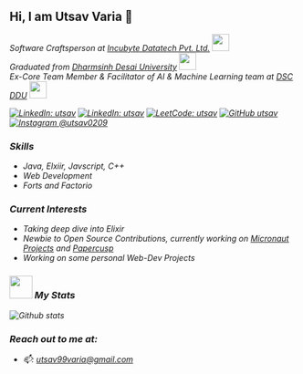 ## Hi, I am Utsav Varia 👋

<p>
<em>Software Craftsperson at <a href="https://www.incubyte.co/">Incubyte Datatech Pvt. Ltd.</a> <img src="https://media.giphy.com/media/WUlplcMpOCEmTGBtBW/giphy.gif" width="30"></br>
<em>Graduated from <a href="https://www.ddu.ac.in/">Dharmsinh Desai University</a> <img src="https://media.giphy.com/media/fYSnHlufseco8Fh93Z/giphy.gif" width="30"></br>
Ex-Core Team Member & Facilitator of AI & Machine Learning team at <a href="https://www.dscddu.com/">DSC DDU</a> <img src="https://media.giphy.com/media/QssGEmpkyEOhBCb7e1/giphy.gif" width="30"></br>
</p>

[![LinkedIn: utsav](https://img.shields.io/badge/-utsav-blue?style=flat-square&logo=Linkedin&logoColor=white)](https://www.linkedin.com/in/utsav-varia/)
[![LinkedIn: utsav](https://img.shields.io/twitter/url?style=social&url=https%3A%2F%2Ftwitter.com%2FuTsav0209)](https://twitter.com/uTsav0209)
[![LeetCode: utsav](https://img.shields.io/badge/-LeetCode-grey?style=flat-square&logo=LeetCode&logoColor=orange?style=social)](https://leetcode.com/utsav0209/)
[![GitHub utsav](https://img.shields.io/github/followers/utsav0209?label=follow&style=social)](https://github.com/utsav0209/)
[![Instagram @utsav0209](https://img.shields.io/badge/@utsaaaaav-833AB4?style=flat&logo=instagram)](https://www.instagram.com/utsaaaaav/)

### Skills

- Java, Elxiir, Javscript, C++
- Web Development
- Forts and Factorio

### Current Interests

- Taking deep dive into Elixir
- Newbie to Open Source Contributions, currently working on [Micronaut Projects](http://github.com/micronaut-projects/) and [Papercusp](https://github.com/papercups-io/)
- Working on some personal Web-Dev Projects

### <img src="https://media.giphy.com/media/cj87CxfRtrUifF3Ryk/giphy.gif" width="40"> My Stats

![Github stats](https://github-readme-stats.vercel.app/api?username=utsav0209&show_icons=true&hide_border=true)

### Reach out to me at:

- 📫: utsav99varia@gmail.com
